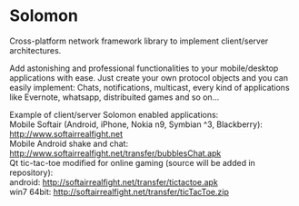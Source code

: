 Solomon
=======

Cross-platform network framework library to implement client/server architectures.

Add astonishing and professional functionalities to your mobile/desktop applications with ease.
Just create your own protocol objects and you can easily implement:
Chats, notifications, multicast, every kind of applications like Evernote, whatsapp, distribuited games and so on...

Example of client/server Solomon enabled applications:
<br>
Mobile Softair (Android, iPhone, Nokia n9, Symbian ^3, Blackberry): http://www.softairrealfight.net
<br>
Mobile Android shake and chat: http://www.softairrealfight.net/transfer/bubblesChat.apk
<br>
Qt tic-tac-toe modified for online gaming (source will be added in repository):
<br>
android: http://softairrealfight.net/transfer/tictactoe.apk
<br>
win7 64bit: http://softairrealfight.net/transfer/ticTacToe.zip




